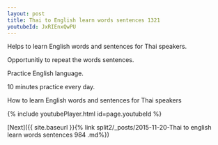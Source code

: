 ```yaml
---
layout: post
title: Thai to English learn words sentences 1321 
youtubeId: JxRIEnxQwPU
---
```

 
 
Helps to learn English words and sentences for Thai speakers.

Opportunitiy to repeat the words sentences. 

Practice English language. 
 
10 minutes practice every day. 
 
How to learn English words and sentences for Thai speakers 
 
{% include youtubePlayer.html id=page.youtubeId %}
 
 
[Next]({{ site.baseurl }}{% link  split2/_posts/2015-11-20-Thai to english learn words sentences 984 .md%})
 
